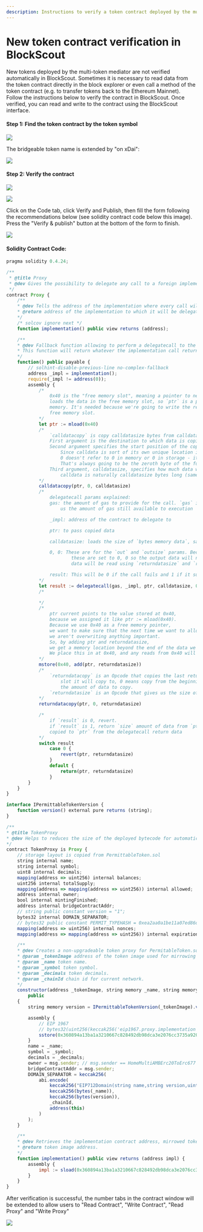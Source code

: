 ```yaml
---
description: Instructions to verify a token contract deployed by the multi-token mediator
---
```


# New token contract verification in BlockScout

New tokens deployed by the multi-token mediator are not verified automatically in BlockScout. Sometimes it is necessary to read data from the token contract directly in the block explorer or even call a method of the token contract \(e.g. to transfer tokens back to the Ethereum Mainnet\). Follow the instructions below to verify the contract in BlockScout. Once verified, you can read and write to the contract using the BlockScout interface.

#### Step 1: Find the token contract by the token symbol

![](../../.gitbook/assets/image%20%2889%29.png)

The bridgeable token name is extended by "on xDai":

![](../../.gitbook/assets/image%20%2874%29.png)

#### Step 2: Verify the contract

![](../../.gitbook/assets/image%20%2873%29.png)

![](../../.gitbook/assets/image%20%2877%29.png)

Click on the Code tab, click Verify and Publish, then fill the form following the recommendations below \(see solidity contract code below this image\).   Press the "Verify & publish" button at the bottom of the form to finish.

![](../../.gitbook/assets/image%20%2879%29.png)

#### Solidity Contract Code:

```javascript
pragma solidity 0.4.24;

/**
 * @title Proxy
 * @dev Gives the possibility to delegate any call to a foreign implementation.
 */
contract Proxy {
    /**
    * @dev Tells the address of the implementation where every call will be delegated.
    * @return address of the implementation to which it will be delegated
    */
    /* solcov ignore next */
    function implementation() public view returns (address);

    /**
    * @dev Fallback function allowing to perform a delegatecall to the given implementation.
    * This function will return whatever the implementation call returns
    */
    function() public payable {
        // solhint-disable-previous-line no-complex-fallback
        address _impl = implementation();
        require(_impl != address(0));
        assembly {
            /*
                0x40 is the "free memory slot", meaning a pointer to next slot of empty memory. mload(0x40)
                loads the data in the free memory slot, so `ptr` is a pointer to the next slot of empty
                memory. It's needed because we're going to write the return data of delegatecall to the
                free memory slot.
            */
            let ptr := mload(0x40)
            /*
                `calldatacopy` is copy calldatasize bytes from calldata
                First argument is the destination to which data is copied(ptr)
                Second argument specifies the start position of the copied data.
                    Since calldata is sort of its own unique location in memory,
                    0 doesn't refer to 0 in memory or 0 in storage - it just refers to the zeroth byte of calldata.
                    That's always going to be the zeroth byte of the function selector.
                Third argument, calldatasize, specifies how much data will be copied.
                    calldata is naturally calldatasize bytes long (same thing as msg.data.length)
            */
            calldatacopy(ptr, 0, calldatasize)
            /*
                delegatecall params explained:
                gas: the amount of gas to provide for the call. `gas` is an Opcode that gives
                    us the amount of gas still available to execution

                _impl: address of the contract to delegate to

                ptr: to pass copied data

                calldatasize: loads the size of `bytes memory data`, same as msg.data.length

                0, 0: These are for the `out` and `outsize` params. Because the output could be dynamic,
                        these are set to 0, 0 so the output data will not be written to memory. The output
                        data will be read using `returndatasize` and `returdatacopy` instead.

                result: This will be 0 if the call fails and 1 if it succeeds
            */
            let result := delegatecall(gas, _impl, ptr, calldatasize, 0, 0)
            /*

            */
            /*
                ptr current points to the value stored at 0x40,
                because we assigned it like ptr := mload(0x40).
                Because we use 0x40 as a free memory pointer,
                we want to make sure that the next time we want to allocate memory,
                we aren't overwriting anything important.
                So, by adding ptr and returndatasize,
                we get a memory location beyond the end of the data we will be copying to ptr.
                We place this in at 0x40, and any reads from 0x40 will now read from free memory
            */
            mstore(0x40, add(ptr, returndatasize))
            /*
                `returndatacopy` is an Opcode that copies the last return data to a slot. `ptr` is the
                    slot it will copy to, 0 means copy from the beginning of the return data, and size is
                    the amount of data to copy.
                `returndatasize` is an Opcode that gives us the size of the last return data. In this case, that is the size of the data returned from delegatecall
            */
            returndatacopy(ptr, 0, returndatasize)

            /*
                if `result` is 0, revert.
                if `result` is 1, return `size` amount of data from `ptr`. This is the data that was
                copied to `ptr` from the delegatecall return data
            */
            switch result
                case 0 {
                    revert(ptr, returndatasize)
                }
                default {
                    return(ptr, returndatasize)
                }
        }
    }
}

interface IPermittableTokenVersion {
    function version() external pure returns (string);
}

/**
* @title TokenProxy
* @dev Helps to reduces the size of the deployed bytecode for automatically created tokens, by using a proxy contract.
*/
contract TokenProxy is Proxy {
    // storage layout is copied from PermittableToken.sol
    string internal name;
    string internal symbol;
    uint8 internal decimals;
    mapping(address => uint256) internal balances;
    uint256 internal totalSupply;
    mapping(address => mapping(address => uint256)) internal allowed;
    address internal owner;
    bool internal mintingFinished;
    address internal bridgeContractAddr;
    // string public constant version = "1";
    bytes32 internal DOMAIN_SEPARATOR;
    // bytes32 public constant PERMIT_TYPEHASH = 0xea2aa0a1be11a07ed86d755c93467f4f82362b452371d1ba94d1715123511acb;
    mapping(address => uint256) internal nonces;
    mapping(address => mapping(address => uint256)) internal expirations;

    /**
    * @dev Creates a non-upgradeable token proxy for PermitableToken.sol, initializes its eternalStorage.
    * @param _tokenImage address of the token image used for mirrowing all functions.
    * @param _name token name.
    * @param _symbol token symbol.
    * @param _decimals token decimals.
    * @param _chainId chain id for current network.
    */
    constructor(address _tokenImage, string memory _name, string memory _symbol, uint8 _decimals, uint256 _chainId)
        public
    {
        string memory version = IPermittableTokenVersion(_tokenImage).version();

        assembly {
            // EIP 1967
            // bytes32(uint256(keccak256('eip1967.proxy.implementation')) - 1)
            sstore(0x360894a13ba1a3210667c828492db98dca3e2076cc3735a920a3ca505d382bbc, _tokenImage)
        }
        name = _name;
        symbol = _symbol;
        decimals = _decimals;
        owner = msg.sender; // msg.sender == HomeMultiAMBErc20ToErc677 mediator
        bridgeContractAddr = msg.sender;
        DOMAIN_SEPARATOR = keccak256(
            abi.encode(
                keccak256("EIP712Domain(string name,string version,uint256 chainId,address verifyingContract)"),
                keccak256(bytes(_name)),
                keccak256(bytes(version)),
                _chainId,
                address(this)
            )
        );
    }

    /**
    * @dev Retrieves the implementation contract address, mirrowed token image.
    * @return token image address.
    */
    function implementation() public view returns (address impl) {
        assembly {
            impl := sload(0x360894a13ba1a3210667c828492db98dca3e2076cc3735a920a3ca505d382bbc)
        }
    }
}
```

After verification is successful, the number tabs in the contract window will be extended to allow users to "Read Contract", "Write Contract", "Read Proxy" and "Write Proxy"

![](../../.gitbook/assets/image%20%2860%29.png)

